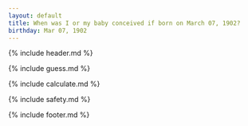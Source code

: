 ```yaml
---
layout: default
title: When was I or my baby conceived if born on March 07, 1902?
birthday: Mar 07, 1902
---
```


{% include header.md %}

{% include guess.md %}

{% include calculate.md %}

{% include safety.md %}

{% include footer.md %}



